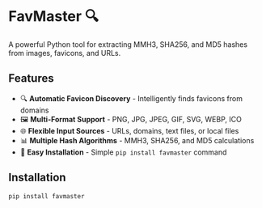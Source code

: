 # FavMaster 🔍

A powerful Python tool for extracting MMH3, SHA256, and MD5 hashes from images, favicons, and URLs.

## Features

- 🔍 **Automatic Favicon Discovery** - Intelligently finds favicons from domains
- 🖼️ **Multi-Format Support** - PNG, JPG, JPEG, GIF, SVG, WEBP, ICO
- 🌐 **Flexible Input Sources** - URLs, domains, text files, or local files
- 📊 **Multiple Hash Algorithms** - MMH3, SHA256, and MD5 calculations
- 🚀 **Easy Installation** - Simple `pip install favmaster` command

## Installation

```bash
pip install favmaster
